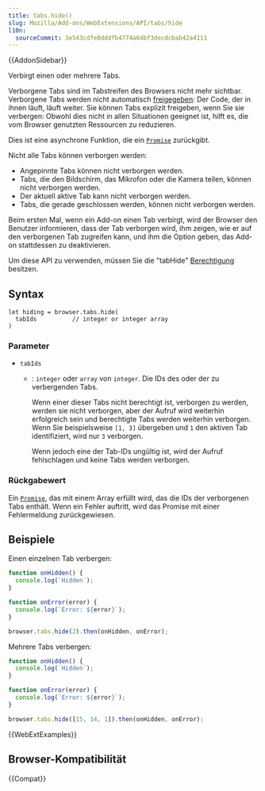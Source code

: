 ```yaml
---
title: tabs.hide()
slug: Mozilla/Add-ons/WebExtensions/API/tabs/hide
l10n:
  sourceCommit: 3e543cdfe8dddfb4774a64bf3decdcbab42a4111
---
```


{{AddonSidebar}}

Verbirgt einen oder mehrere Tabs.

Verborgene Tabs sind im Tabstreifen des Browsers nicht mehr sichtbar. Verborgene Tabs werden nicht automatisch [freigegeben](/de/docs/Mozilla/Add-ons/WebExtensions/API/tabs/discard): Der Code, der in ihnen läuft, läuft weiter. Sie können Tabs explizit freigeben, wenn Sie sie verbergen: Obwohl dies nicht in allen Situationen geeignet ist, hilft es, die vom Browser genutzten Ressourcen zu reduzieren.

Dies ist eine asynchrone Funktion, die ein [`Promise`](/de/docs/Web/JavaScript/Reference/Global_Objects/Promise) zurückgibt.

Nicht alle Tabs können verborgen werden:

- Angepinnte Tabs können nicht verborgen werden.
- Tabs, die den Bildschirm, das Mikrofon oder die Kamera teilen, können nicht verborgen werden.
- Der aktuell aktive Tab kann nicht verborgen werden.
- Tabs, die gerade geschlossen werden, können nicht verborgen werden.

Beim ersten Mal, wenn ein Add-on einen Tab verbirgt, wird der Browser den Benutzer informieren, dass der Tab verborgen wird, ihm zeigen, wie er auf den verborgenen Tab zugreifen kann, und ihm die Option geben, das Add-on stattdessen zu deaktivieren.

Um diese API zu verwenden, müssen Sie die "tabHide" [Berechtigung](/de/docs/Mozilla/Add-ons/WebExtensions/manifest.json/permissions) besitzen.

## Syntax

```js-nolint
let hiding = browser.tabs.hide(
  tabIds          // integer or integer array
)
```

### Parameter

- `tabIds`

  - : `integer` oder `array` von `integer`. Die IDs des oder der zu verbergenden Tabs.

    Wenn einer dieser Tabs nicht berechtigt ist, verborgen zu werden, werden sie nicht verborgen, aber der Aufruf wird weiterhin erfolgreich sein und berechtigte Tabs werden weiterhin verborgen. Wenn Sie beispielsweise `[1, 3]` übergeben und `1` den aktiven Tab identifiziert, wird nur `3` verborgen.

    Wenn jedoch eine der Tab-IDs ungültig ist, wird der Aufruf fehlschlagen und keine Tabs werden verborgen.

### Rückgabewert

Ein [`Promise`](/de/docs/Web/JavaScript/Reference/Global_Objects/Promise), das mit einem Array erfüllt wird, das die IDs der verborgenen Tabs enthält. Wenn ein Fehler auftritt, wird das Promise mit einer Fehlermeldung zurückgewiesen.

## Beispiele

Einen einzelnen Tab verbergen:

```js
function onHidden() {
  console.log(`Hidden`);
}

function onError(error) {
  console.log(`Error: ${error}`);
}

browser.tabs.hide(2).then(onHidden, onError);
```

Mehrere Tabs verbergen:

```js
function onHidden() {
  console.log(`Hidden`);
}

function onError(error) {
  console.log(`Error: ${error}`);
}

browser.tabs.hide([15, 14, 1]).then(onHidden, onError);
```

{{WebExtExamples}}

## Browser-Kompatibilität

{{Compat}}
